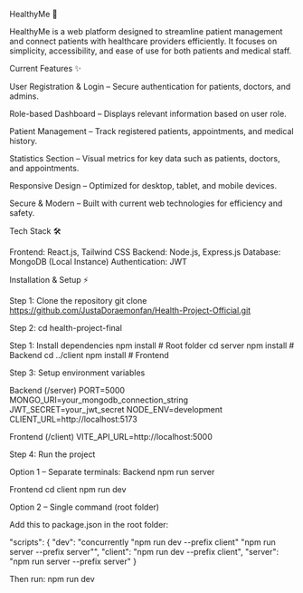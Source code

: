 HealthyMe 🏥

HealthyMe is a web platform designed to streamline patient management and connect patients with healthcare providers efficiently. It focuses on simplicity, accessibility, and ease of use for both patients and medical staff.

Current Features ✨

User Registration & Login – Secure authentication for patients, doctors, and admins.

Role-based Dashboard – Displays relevant information based on user role.

Patient Management – Track registered patients, appointments, and medical history.

Statistics Section – Visual metrics for key data such as patients, doctors, and appointments.

Responsive Design – Optimized for desktop, tablet, and mobile devices.

Secure & Modern – Built with current web technologies for efficiency and safety.

Tech Stack 🛠️

Frontend: React.js, Tailwind CSS
Backend: Node.js, Express.js
Database: MongoDB (Local Instance)
Authentication: JWT


Installation & Setup ⚡

Step 1:
Clone the repository
git clone https://github.com/JustaDoraemonfan/Health-Project-Official.git

Step 2:
cd health-project-final

Step 1:
Install dependencies
npm install # Root folder
cd server
npm install # Backend
cd ../client
npm install # Frontend

Step 3:
Setup environment variables

Backend (/server)
PORT=5000
MONGO_URI=your_mongodb_connection_string
JWT_SECRET=your_jwt_secret
NODE_ENV=development
CLIENT_URL=http://localhost:5173

Frontend (/client)
VITE_API_URL=http://localhost:5000

Step 4:
Run the project

Option 1 – Separate terminals:
Backend
npm run server

Frontend
cd client
npm run dev

Option 2 – Single command (root folder)

Add this to package.json in the root folder:

"scripts": {
"dev": "concurrently "npm run dev --prefix client" "npm run server --prefix server"",
"client": "npm run dev --prefix client",
"server": "npm run server --prefix server"
}

Then run:
npm run dev
